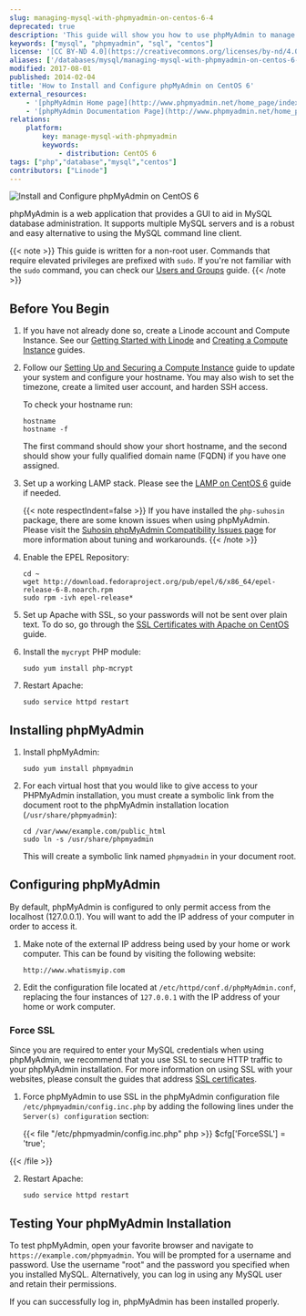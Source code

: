```yaml
---
slug: managing-mysql-with-phpmyadmin-on-centos-6-4
deprecated: true
description: 'This guide will show you how to use phpMyAdmin to manage and maintain MySQL databases and users though a web interface on CentOS 6.4.'
keywords: ["mysql", "phpmyadmin", "sql", "centos"]
license: '[CC BY-ND 4.0](https://creativecommons.org/licenses/by-nd/4.0)'
aliases: ['/databases/mysql/managing-mysql-with-phpmyadmin-on-centos-6-4/','/databases/mysql/phpmyadmin-centos-6/']
modified: 2017-08-01
published: 2014-02-04
title: 'How to Install and Configure phpMyAdmin on CentOS 6'
external_resources:
    - '[phpMyAdmin Home page](http://www.phpmyadmin.net/home_page/index.php)'
    - '[phpMyAdmin Documentation Page](http://www.phpmyadmin.net/home_page/docs.php)'
relations:
    platform:
        key: manage-mysql-with-phpmyadmin
        keywords:
            - distribution: CentOS 6
tags: ["php","database","mysql","centos"]
contributors: ["Linode"]
---
```


![Install and Configure phpMyAdmin on CentOS 6](how-to-install-and-configure-phpmyadmin-on-centos-6.png "Install and Configure phpMyAdmin on CentOS 6")

phpMyAdmin is a web application that provides a GUI to aid in MySQL database administration. It supports multiple MySQL servers and is a robust and easy alternative to using the MySQL command line client.

{{< note >}}
This guide is written for a non-root user. Commands that require elevated privileges are prefixed with `sudo`. If you're not familiar with the `sudo` command, you can check our [Users and Groups](/docs/guides/linux-users-and-groups/) guide.
{{< /note >}}

## Before You Begin

1.  If you have not already done so, create a Linode account and Compute Instance. See our [Getting Started with Linode](/docs/products/platform/get-started/) and [Creating a Compute Instance](/docs/products/compute/compute-instances/guides/create/) guides.

1.  Follow our [Setting Up and Securing a Compute Instance](/docs/products/compute/compute-instances/guides/set-up-and-secure/) guide to update your system and configure your hostname. You may also wish to set the timezone, create a limited user account, and harden SSH access.

    To check your hostname run:

        hostname
        hostname -f

    The first command should show your short hostname, and the second should show your fully qualified domain name (FQDN) if you have one assigned.

1.  Set up a working LAMP stack. Please see the [LAMP on CentOS 6](/docs/guides/lamp-on-centos-6/) guide if needed.

    {{< note respectIndent=false >}}
If you have installed the `php-suhosin` package, there are some known issues when using phpMyAdmin. Please visit the [Suhosin phpMyAdmin Compatibility Issues page](http://www.hardened-php.net/hphp/troubleshooting.html) for more information about tuning and workarounds.
{{< /note >}}

1.  Enable the EPEL Repository:

        cd ~
        wget http://download.fedoraproject.org/pub/epel/6/x86_64/epel-release-6-8.noarch.rpm
        sudo rpm -ivh epel-release*

1.  Set up Apache with SSL, so your passwords will not be sent over plain text. To do so, go through the [SSL Certificates with Apache on CentOS](/docs/guides/ssl-apache2-centos/) guide.

1.  Install the `mycrypt` PHP module:

        sudo yum install php-mcrypt

1.  Restart Apache:

        sudo service httpd restart


## Installing phpMyAdmin

1.  Install phpMyAdmin:

        sudo yum install phpmyadmin

2.  For each virtual host that you would like to give access to your PHPMyAdmin installation, you must create a symbolic link from the document root to the phpMyAdmin installation location (`/usr/share/phpmyadmin`):

        cd /var/www/example.com/public_html
        sudo ln -s /usr/share/phpmyadmin

    This will create a symbolic link named `phpmyadmin` in your document root.


## Configuring phpMyAdmin

By default, phpMyAdmin is configured to only permit access from the localhost (127.0.0.1). You will want to add the IP address of your computer in order to access it.

1.  Make note of the external IP address being used by your home or work computer. This can be found by visiting the following website:

        http://www.whatismyip.com

2.  Edit the configuration file located at `/etc/httpd/conf.d/phpMyAdmin.conf`, replacing the four instances of `127.0.0.1` with the IP address of your home or work computer.

### Force SSL

Since you are required to enter your MySQL credentials when using phpMyAdmin, we recommend that you use SSL to secure HTTP traffic to your phpMyAdmin installation. For more information on using SSL with your websites, please consult the guides that address [SSL certificates](/docs/security/ssl//).

1.  Force phpMyAdmin to use SSL in the phpMyAdmin configuration file `/etc/phpmyadmin/config.inc.php` by adding the following lines under the `Server(s) configuration` section:

    {{< file "/etc/phpmyadmin/config.inc.php" php >}}
$cfg['ForceSSL'] = 'true';

{{< /file >}}


2.  Restart Apache:

        sudo service httpd restart


## Testing Your phpMyAdmin Installation

To test phpMyAdmin, open your favorite browser and navigate to `https://example.com/phpmyadmin`. You will be prompted for a username and password. Use the username "root" and the password you specified when you installed MySQL. Alternatively, you can log in using any MySQL user and retain their permissions.

If you can successfully log in, phpMyAdmin has been installed properly.
